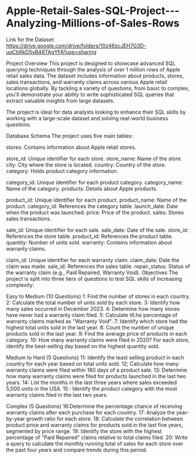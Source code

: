 # Apple-Retail-Sales-SQL-Project---Analyzing-Millions-of-Sales-Rows

Link for the Dataset: https://drive.google.com/drive/folders/10z46zcJEH7G3D-uqCbRkD5yB48TAgYFA?usp=sharing

Project Overview
This project is designed to showcase advanced SQL querying techniques through the analysis of over 1 million rows of Apple retail sales data. The dataset includes information about products, stores, sales transactions, and warranty claims across various Apple retail locations globally. By tackling a variety of questions, from basic to complex, you'll demonstrate your ability to write sophisticated SQL queries that extract valuable insights from large datasets.

The project is ideal for data analysts looking to enhance their SQL skills by working with a large-scale dataset and solving real-world business questions.

Database Schema
The project uses five main tables:

stores: Contains information about Apple retail stores.

store_id: Unique identifier for each store.
store_name: Name of the store.
city: City where the store is located.
country: Country of the store.
category: Holds product category information.

category_id: Unique identifier for each product category.
category_name: Name of the category.
products: Details about Apple products.

product_id: Unique identifier for each product.
product_name: Name of the product.
category_id: References the category table.
launch_date: Date when the product was launched.
price: Price of the product.
sales: Stores sales transactions.

sale_id: Unique identifier for each sale.
sale_date: Date of the sale.
store_id: References the store table.
product_id: References the product table.
quantity: Number of units sold.
warranty: Contains information about warranty claims.

claim_id: Unique identifier for each warranty claim.
claim_date: Date the claim was made.
sale_id: References the sales table.
repair_status: Status of the warranty claim (e.g., Paid Repaired, Warranty Void).
Objectives
The project is split into three tiers of questions to test SQL skills of increasing complexity:

Easy to Medium (10 Questions)
1: Find the number of stores in each country.
2: Calculate the total number of units sold by each store.
3: Identify how many sales occurred in December 2023.
4: Determine how many stores have never had a warranty claim filed.
5: Calculate t6:he percentage of warranty claims marked as "Warranty Void".
7: Identify which store had the highest total units sold in the last year.
8: Count the number of unique products sold in the last year.
9: Find the average price of products in each category.
10: How many warranty claims were filed in 2020?
For each store, identify the best-selling day based on the highest quantity sold.

Medium to Hard (5 Questions)
11: Identify the least selling product in each country for each year based on total units sold.
12; Calculate how many warranty claims were filed within 180 days of a product sale.
13: Determine how many warranty claims were filed for products launched in the last two years.
14: List the months in the last three years where sales exceeded 5,000 units in the USA.
15 : Identify the product category with the most warranty claims filed in the last two years.

Complex (5 Questions)
16:Determine the percentage chance of receiving warranty claims after each purchase for each country.
17: Analyze the year-by-year growth ratio for each store.
18: Calculate the correlation between product price and warranty claims for products sold in the last five years, segmented by price range.
19: Identify the store with the highest percentage of "Paid Repaired" claims relative to total claims filed.
20: Write a query to calculate the monthly running total of sales for each store over the past four years and compare trends during this period.
